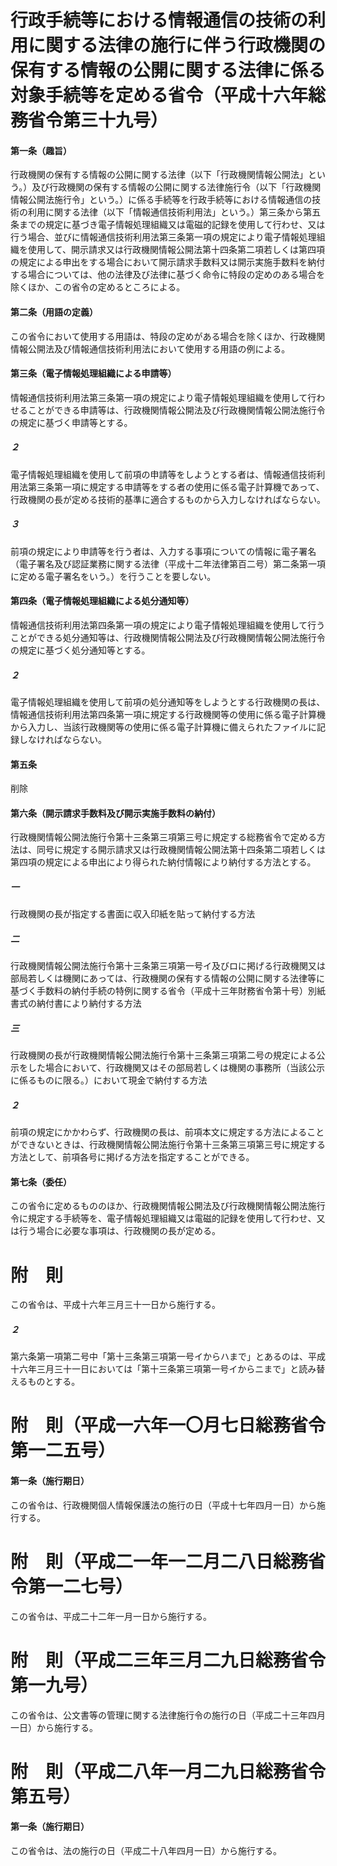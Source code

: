 # 行政手続等における情報通信の技術の利用に関する法律の施行に伴う行政機関の保有する情報の公開に関する法律に係る対象手続等を定める省令（平成十六年総務省令第三十九号）
#### 第一条（趣旨）
行政機関の保有する情報の公開に関する法律（以下「行政機関情報公開法」という。）及び行政機関の保有する情報の公開に関する法律施行令（以下「行政機関情報公開法施行令」という。）に係る手続等を行政手続等における情報通信の技術の利用に関する法律（以下「情報通信技術利用法」という。）第三条から第五条までの規定に基づき電子情報処理組織又は電磁的記録を使用して行わせ、又は行う場合、並びに情報通信技術利用法第三条第一項の規定により電子情報処理組織を使用して、開示請求又は行政機関情報公開法第十四条第二項若しくは第四項の規定による申出をする場合において開示請求手数料又は開示実施手数料を納付する場合については、他の法律及び法律に基づく命令に特段の定めのある場合を除くほか、この省令の定めるところによる。
#### 第二条（用語の定義）
この省令において使用する用語は、特段の定めがある場合を除くほか、行政機関情報公開法及び情報通信技術利用法において使用する用語の例による。
#### 第三条（電子情報処理組織による申請等）
情報通信技術利用法第三条第一項の規定により電子情報処理組織を使用して行わせることができる申請等は、行政機関情報公開法及び行政機関情報公開法施行令の規定に基づく申請等とする。
##### ２
電子情報処理組織を使用して前項の申請等をしようとする者は、情報通信技術利用法第三条第一項に規定する申請等をする者の使用に係る電子計算機であって、行政機関の長が定める技術的基準に適合するものから入力しなければならない。
##### ３
前項の規定により申請等を行う者は、入力する事項についての情報に電子署名（電子署名及び認証業務に関する法律（平成十二年法律第百二号）第二条第一項に定める電子署名をいう。）を行うことを要しない。
#### 第四条（電子情報処理組織による処分通知等）
情報通信技術利用法第四条第一項の規定により電子情報処理組織を使用して行うことができる処分通知等は、行政機関情報公開法及び行政機関情報公開法施行令の規定に基づく処分通知等とする。
##### ２
電子情報処理組織を使用して前項の処分通知等をしようとする行政機関の長は、情報通信技術利用法第四条第一項に規定する行政機関等の使用に係る電子計算機から入力し、当該行政機関等の使用に係る電子計算機に備えられたファイルに記録しなければならない。
#### 第五条
削除
#### 第六条（開示請求手数料及び開示実施手数料の納付）
行政機関情報公開法施行令第十三条第三項第三号に規定する総務省令で定める方法は、同号に規定する開示請求又は行政機関情報公開法第十四条第二項若しくは第四項の規定による申出により得られた納付情報により納付する方法とする。
##### 一
行政機関の長が指定する書面に収入印紙を貼って納付する方法
##### 二
行政機関情報公開法施行令第十三条第三項第一号イ及びロに掲げる行政機関又は部局若しくは機関にあっては、行政機関の保有する情報の公開に関する法律等に基づく手数料の納付手続の特例に関する省令（平成十三年財務省令第十号）別紙書式の納付書により納付する方法
##### 三
行政機関の長が行政機関情報公開法施行令第十三条第三項第二号の規定による公示をした場合において、行政機関又はその部局若しくは機関の事務所（当該公示に係るものに限る。）において現金で納付する方法
##### ２
前項の規定にかかわらず、行政機関の長は、前項本文に規定する方法によることができないときは、行政機関情報公開法施行令第十三条第三項第三号に規定する方法として、前項各号に掲げる方法を指定することができる。
#### 第七条（委任）
この省令に定めるもののほか、行政機関情報公開法及び行政機関情報公開法施行令に規定する手続等を、電子情報処理組織又は電磁的記録を使用して行わせ、又は行う場合に必要な事項は、行政機関の長が定める。
# 附　則
この省令は、平成十六年三月三十一日から施行する。
##### ２
第六条第一項第二号中「第十三条第三項第一号イからハまで」とあるのは、平成十六年三月三十一日においては「第十三条第三項第一号イからニまで」と読み替えるものとする。
# 附　則（平成一六年一〇月七日総務省令第一二五号）
#### 第一条（施行期日）
この省令は、行政機関個人情報保護法の施行の日（平成十七年四月一日）から施行する。
# 附　則（平成二一年一二月二八日総務省令第一二七号）
この省令は、平成二十二年一月一日から施行する。
# 附　則（平成二三年三月二九日総務省令第一九号）
この省令は、公文書等の管理に関する法律施行令の施行の日（平成二十三年四月一日）から施行する。
# 附　則（平成二八年一月二九日総務省令第五号）
#### 第一条（施行期日）
この省令は、法の施行の日（平成二十八年四月一日）から施行する。
